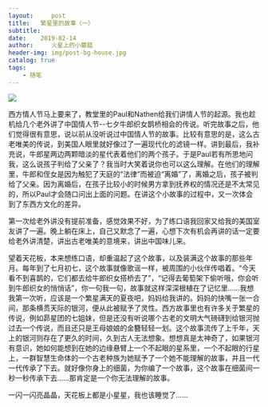 ```yaml
---
layout:     post
title:   繁星里的故事（一）
subtitle:   
date:    2019-02-14
author:     火星上的小蘑菇
header-img: img/post-bg-house.jpg
catalog: true
tags:
    - 随笔
---
```


![](http://ww1.sinaimg.cn/large/71717971ly1g14yma9nykj20uh0kuwg6.jpg)

西方情人节马上要来了，教堂里的Paul和Nathen给我们讲情人节的起源。我也趁机给几个老外讲了中国情人节--七夕牛郎织女鹊桥相会的传说。听完故事之后，他们觉得很有意思，说以前从没听说过中国情人节的故事。比较有意思的是，这么古老唯美的传说，到美国人眼里就好像过了一遍现代化的滤镜一样。讲到最后，我补充说，牛郎星两边两颗暗淡的星代表着他们的两个孩子。于是Paul若有所思地问我，这么说孩子判给了父亲了？我当时大笑着说你也可以这么理解。在他们的理解里，牛郎和侄女是因为触犯了天庭的“法律”而被迫“离婚”了，离婚之后，孩子被判给了父亲。因为离婚后，在孩子比较小的时候男方拿到抚养权的情况还是不太常见的，所以Paul才会随口问出上面的问题。在讲这个小故事的过程中，又一次体会到了东西方文化的差异。

第一次给老外讲没有提前准备，感觉效果不好，为了练口语我回家又给我的美国室友讲了一遍。晚上躺在床上，自己又默念了一遍，心想下次有机会再讲的话一定要给老外讲清楚，讲出古老唯美的意境来，讲出中国味儿来。

望着天花板，本来想练口语，却重温起了这个故事，以及装满这个故事的那些年月。每年到了七月初七，这个故事就像歌谣一样，被周围的小伙伴传唱着。“今天看不到喜鹊的，它们都去给牛郎织女搭桥去了”，“记得去葡萄架下偷听哦，你会听到牛郎织女的悄悄话”，你一句我一句，故事就这样深深根植在了记忆里......我想我第一次听，应该是一个繁星满天的夏夜吧，妈妈给我讲的。妈妈的快嘴一张一合间，那条横贯天际的银河，便从此被赋予了灵性。西方故事里也有许多关于繁星的传说，例如昴星团的七姐妹，但是还没有听说哪个古老的文明大气磅礴到给银河抛过去一个传说，而且还只是王母娘娘的金簪轻轻一划。这个故事流传了上千年，天上的银河则存在了更久的时间，久到古人无法想象。想想真是太神奇了，如果银河有意识，她如何能想到在她的边缘悬臂上一个不起眼的星系里，一个不起眼的行星上，一群智慧生命体的一个古老种族为她赋予了一个她不能理解的故事，并且一代一代传承了下去。就好像你身上的细菌，为你编了一个故事，这个故事在细菌间一秒一秒传承下去......那肯定是一个你无法理解的故事。

一闪一闪亮晶晶，天花板上都是小星星，我也该睡觉了......